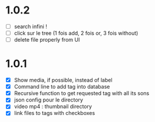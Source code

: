 # 1.0.2
- [ ] search infini !
- [ ] click sur le tree (1 fois add, 2 fois or, 3 fois without)
- [ ] delete file properly from UI

# 1.0.1

- [X] Show media, if possible, instead of label
- [X] Command line to add tag into database
- [X] Recursive function to get requested tag with all its sons
- [X] json config pour le directory
- [X] video mp4 : thumbnail directory
- [X] link files to tags with checkboxes
